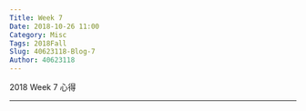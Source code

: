 ```yaml
---
Title: Week 7
Date: 2018-10-26 11:00
Category: Misc
Tags: 2018Fall
Slug: 40623118-Blog-7
Author: 40623118
---
```


2018 Week 7 心得

<!-- PELICAN_END_SUMMARY -->


----

